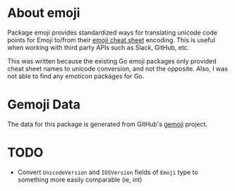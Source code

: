 # About emoji

Package emoji provides standardized ways for translating unicode code points
for Emoji to/from their [emoji cheat sheet](http://www.webpagefx.com/tools/emoji-cheat-sheet/)
encoding. This is useful when working with third party APIs such as Slack,
GitHub, etc.

This was written because the existing Go emoji packages only provided cheat
sheet names to unicode conversion, and not the opposite. Also, I was not able
to find any emoticon packages for Go.

# Gemoji Data

The data for this package is generated from GitHub's [gemoji](https://github.com/github/gemoji)
project.

# TODO

* Convert `UnicodeVersion` and `IOSVersion` fields of `Emoji` type to something more easily comparable (ie, int)
